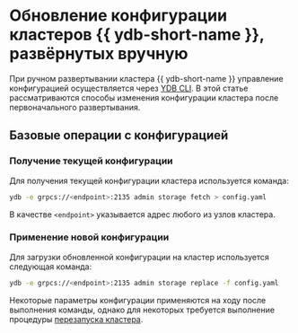 # Обновление конфигурации кластеров {{ ydb-short-name }}, развёрнутых вручную

При ручном развертывании кластера {{ ydb-short-name }} управление конфигурацией осуществляется через [YDB CLI](../../../reference/ydb-cli/index.md). В этой статье рассматриваются способы изменения конфигурации кластера после первоначального развертывания.

## Базовые операции с конфигурацией

### Получение текущей конфигурации

Для получения текущей конфигурации кластера используется команда:

```bash
ydb -e grpcs://<endpoint>:2135 admin storage fetch > config.yaml
```

В качестве `<endpoint>` указывается адрес любого из узлов кластера.

### Применение новой конфигурации

Для загрузки обновленной конфигурации на кластер используется следующая команда:

```bash
ydb -e grpcs://<endpoint>:2135 admin storage replace -f config.yaml
```

Некоторые параметры конфигурации применяются на ходу после выполнения команды, однако для некоторых требуется выполнение процедуры [перезапуска кластера](../../../maintenance/manual/node_restarting.md).